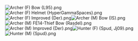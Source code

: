![Archer (F) Bow {L95}.png](https://raw.githubusercontent.com/Klokinator/FE-Repo/main/Class%20Cards/Infantry%20-%20(Bow)%20Archers%20and%20Hunters/Archer%20(F)%20Bow%20%7BL95%7D.png "Archer (F) Bow {L95}.png")![Archer (F) Helmet {HyperGammaSpaces}.png](https://raw.githubusercontent.com/Klokinator/FE-Repo/main/Class%20Cards/Infantry%20-%20(Bow)%20Archers%20and%20Hunters/Archer%20(F)%20Helmet%20%7BHyperGammaSpaces%7D.png "Archer (F) Helmet {HyperGammaSpaces}.png")![Archer (F) Improved {Der}.png](https://raw.githubusercontent.com/Klokinator/FE-Repo/main/Class%20Cards/Infantry%20-%20(Bow)%20Archers%20and%20Hunters/Archer%20(F)%20Improved%20%7BDer%7D.png "Archer (F) Improved {Der}.png")![Archer (M) Bow {IS}.png](https://raw.githubusercontent.com/Klokinator/FE-Repo/main/Class%20Cards/Infantry%20-%20(Bow)%20Archers%20and%20Hunters/Archer%20(M)%20Bow%20%7BIS%7D.png "Archer (M) Bow {IS}.png")![Archer (M) FE14-Thief Bow {Rasdel}.png](https://raw.githubusercontent.com/Klokinator/FE-Repo/main/Class%20Cards/Infantry%20-%20(Bow)%20Archers%20and%20Hunters/Archer%20(M)%20FE14-Thief%20Bow%20%7BRasdel%7D.png "Archer (M) FE14-Thief Bow {Rasdel}.png")![Archer (M) Improved {Der}.png](https://raw.githubusercontent.com/Klokinator/FE-Repo/main/Class%20Cards/Infantry%20-%20(Bow)%20Archers%20and%20Hunters/Archer%20(M)%20Improved%20%7BDer%7D.png "Archer (M) Improved {Der}.png")![Hunter (F) {Spud, Jj09}.png](https://raw.githubusercontent.com/Klokinator/FE-Repo/main/Class%20Cards/Infantry%20-%20(Bow)%20Archers%20and%20Hunters/Hunter%20(F)%20%7BSpud,%20Jj09%7D.png "Hunter (F) {Spud, Jj09}.png")![Hunter (M) {Spud}.png](https://raw.githubusercontent.com/Klokinator/FE-Repo/main/Class%20Cards/Infantry%20-%20(Bow)%20Archers%20and%20Hunters/Hunter%20(M)%20%7BSpud%7D.png "Hunter (M) {Spud}.png")